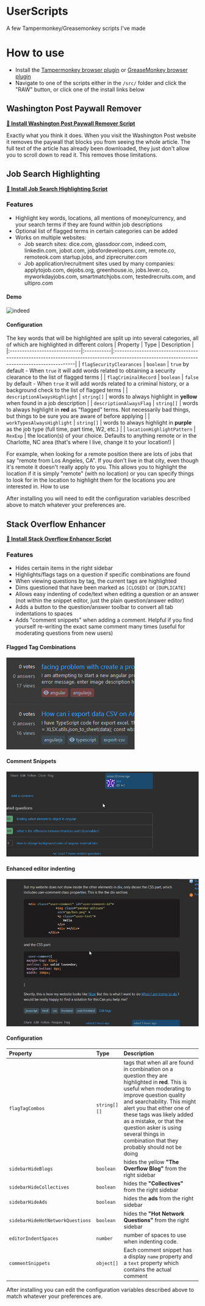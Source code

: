# UserScripts
A few Tampermonkey/Greasemonkey scripts I've made


# How to use
* Install the [Tampermonkey browser plugin](https://www.tampermonkey.net/) or [GreaseMonkey browser plugin](https://www.greasespot.net/)
* Navigate to one of the scripts either in the `/src/` folder and click the "RAW" button, or click one of the install links below

## Washington Post Paywall Remover
**[📜 Install Washington Post Paywall Remover Script](https://raw.githubusercontent.com/FiniteLooper/UserScripts/main/src/washington-post-paywall-remover.user.js)**

Exactly what you think it does. When you visit the Washington Post website it removes the paywall that blocks you from seeing the whole article. The full text of the article has already been downloaded, they just don't allow you to scroll down to read it. This removes those limitations.

## Job Search Highlighting
**[📜 Install Job Search Highlighting Script](https://raw.githubusercontent.com/FiniteLooper/UserScripts/main/src/job-search-highlighting.user.js)**

### Features
*  Highlight key words, locations, all mentions of money/currency, and your search terms if they are found within job descriptions
*  Optional list of flagged terms in certain categories can be added
*  Works on multiple websites:
   *  Job search sites: dice.com, glassdoor.com, indeed.com, linkedin.com, jobot.com, jobsfordevelopers.com, remote.co, remoteok.com startup.jobs, and ziprecruiter.com
   *  Job application/recruitment sites used by many companies: applytojob.com, dejobs.org, greenhouse.io, jobs.lever.co, myworkdayjobs.com, smartmatchjobs.com, testedrecruits.com, and ultipro.com

#### Demo
![indeed](doc-img/job-indeed.gif)

#### Configuration
The key words that will be highlighted are split up into several categories, all of which are highlighted in different colors
| Property                     | Type       | Description                                                                                                                                 |
|:-----------------------------|:-----------|:--------------------------------------------------------------------------------------------------------------------------------------------|
| `flagSecurityClearances`     | `boolean`  | `true` by default - When `true` it will add words related to obtaining a security clearance to the list of flagged terms                    |
| `flagCriminalRecord`         | `boolean`  | `false` by default - When `true` it will add words related to a criminal history, or a background check to the list of flagged terms        |
| `descriptionAlwaysHighlight` | `string[]` | words to always highlight in **yellow** when found in a job description                                                                     |
| `descriptionAlwaysFlag`      | `string[]` | words to always highlight in **red** as "flagged" terms. Not necessarily bad things, but things to be sure you are aware of before applying |
| `workTypesAlwaysHighlight`   | `string[]` | words to always highlight in **purple** as the job type (full time, part time, W2, etc.)                                                    |
| `locationHighlightPattern`   | `RexExp`   | the location(s) of your choice. Defaults to anything remote or in the Charlotte, NC area (that's where I live, change it to your location!) |

For example, when looking for a remote position there are lots of jobs that say "remote from Los Angeles, CA". If you don't live in that city, even though it's remote it doesn't really apply to you. This allows you to highlight the location if it is simply "remote" (with no location) or you can specify things to look for in the location to highlight them for the locations you are interested in.
How to use

After installing you will need to edit the configuration variables described above to match whatever your preferences are.


## Stack Overflow Enhancer
**[📜 Install Stack Overflow Enhancer Script](https://raw.githubusercontent.com/FiniteLooper/UserScripts/main/src/stack-overflow-enhancer.user.js)**

### Features
*  Hides certain items in the right sidebar
*  Highlights/flags tags on a question if specific combinations are found
*  When viewing questions by tag, the current tags are highlighted
*  Dims questioned that have been marked as `[CLOSED]` or `[DUPLICATE]`
*  Allows easy indenting of code/text when editing a question or an answer (not within the snippet editor, just the plain question/answer editor)
*  Adds a button to the question/answer toolbar to convert all tab indentations to spaces
*  Adds "comment snippets" when adding a comment. Helpful if you find yourself re-writing the exact same comment many times (useful for moderating questions from new users)

#### Flagged Tag Combinations
![combo-tags](doc-img/so-combo-tags.png)

#### Comment Snippets
![comment snippet](doc-img/so-comment-snippet.gif)

#### Enhanced editor indenting
![indenting](doc-img/so-indenting.gif)

#### Configuration
| Property                         | Type         | Description                                                                                                  |
|:---------------------------------|:-------------|:-------------------------------------------------------------------------------------------------------------|
| `flagTagCombos`                  | `string[][]` | tags that when all are found in combination on a question they are highlighted in **red**. This is useful when moderating to improve question quality and searchability.  This might alert you that either one of these tags was likely added as a mistake, or that the question asker is using several things in combination that they probably should not be doing |
| `sidebarHideBlogs`               | `boolean`    | hides the yellow **"The Overflow Blog"** from the right sidebar                                              |
| `sidebarHideCollectives`         | `boolean`    | hides the **"Collectives"** from the right sidebar                                                           |
| `sidebarHideAds`                 | `boolean`    | hides the **ads** from the right sidebar                                                                     |
| `sidebarHideHotNetworkQuestions` | `boolean`    | hides the **"Hot Network Questions"** from the right sidebar                                                 |
| `editorIndentSpaces`             | `number`     | number of spaces to use when indenting code.                                                                 |
| `commentSnippets`                | `object[]`   | Each comment snippet has a display `name` property and a `text` property which contains the actual comment   |

After installing you can edit the configuration variables described above to match whatever your preferences are.


